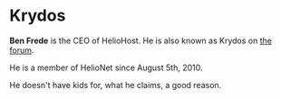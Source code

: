 # Krydos

**Ben Frede** is the CEO of HelioHost. He is also known as Krydos on [the forum](../hosting/helionet.md).

He is a member of HelioNet since August 5th, 2010.

He doesn't have kids for, what he claims, a good reason.
